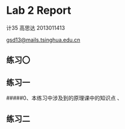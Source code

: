 # Lab 2 Report
计35 高思达 2013011413

gsd13@mails.tsinghua.edu.cn

## 练习〇


## 练习一
#####0、本练习中涉及到的原理课中的知识点
、

## 练习二
